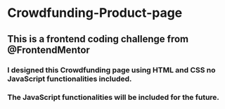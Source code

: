 # Crowdfunding-Product-page
## This is a frontend coding challenge from @FrontendMentor

### I designed this Crowdfunding page using HTML and CSS no JavaScript functionalities included.
### The JavaScript functionalities will be included for the future.
